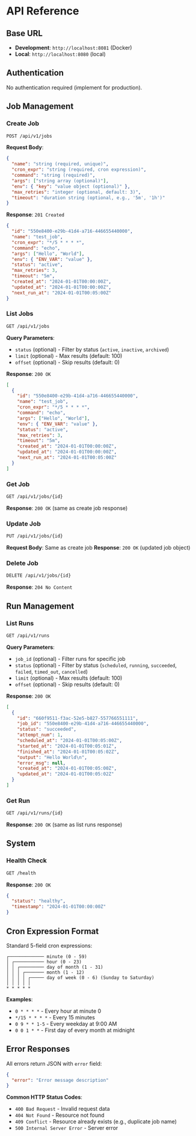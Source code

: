# API Reference

## Base URL

- **Development**: `http://localhost:8081` (Docker)
- **Local**: `http://localhost:8080` (local)

## Authentication

No authentication required (implement for production).

## Job Management

### Create Job

```bash
POST /api/v1/jobs
```

**Request Body**:

```json
{
  "name": "string (required, unique)",
  "cron_expr": "string (required, cron expression)",
  "command": "string (required)",
  "args": ["string array (optional)"],
  "env": { "key": "value object (optional)" },
  "max_retries": "integer (optional, default: 3)",
  "timeout": "duration string (optional, e.g., '5m', '1h')"
}
```

**Response**: `201 Created`

```json
{
  "id": "550e8400-e29b-41d4-a716-446655440000",
  "name": "test_job",
  "cron_expr": "*/5 * * * *",
  "command": "echo",
  "args": ["Hello", "World"],
  "env": { "ENV_VAR": "value" },
  "status": "active",
  "max_retries": 3,
  "timeout": "5m",
  "created_at": "2024-01-01T00:00:00Z",
  "updated_at": "2024-01-01T00:00:00Z",
  "next_run_at": "2024-01-01T00:05:00Z"
}
```

### List Jobs

```bash
GET /api/v1/jobs
```

**Query Parameters**:

- `status` (optional) - Filter by status (`active`, `inactive`, `archived`)
- `limit` (optional) - Max results (default: 100)
- `offset` (optional) - Skip results (default: 0)

**Response**: `200 OK`

```json
[
  {
    "id": "550e8400-e29b-41d4-a716-446655440000",
    "name": "test_job",
    "cron_expr": "*/5 * * * *",
    "command": "echo",
    "args": ["Hello", "World"],
    "env": { "ENV_VAR": "value" },
    "status": "active",
    "max_retries": 3,
    "timeout": "5m",
    "created_at": "2024-01-01T00:00:00Z",
    "updated_at": "2024-01-01T00:00:00Z",
    "next_run_at": "2024-01-01T00:05:00Z"
  }
]
```

### Get Job

```bash
GET /api/v1/jobs/{id}
```

**Response**: `200 OK` (same as create job response)

### Update Job

```bash
PUT /api/v1/jobs/{id}
```

**Request Body**: Same as create job
**Response**: `200 OK` (updated job object)

### Delete Job

```bash
DELETE /api/v1/jobs/{id}
```

**Response**: `204 No Content`

## Run Management

### List Runs

```bash
GET /api/v1/runs
```

**Query Parameters**:

- `job_id` (optional) - Filter runs for specific job
- `status` (optional) - Filter by status (`scheduled`, `running`, `succeeded`, `failed`, `timed_out`, `cancelled`)
- `limit` (optional) - Max results (default: 100)
- `offset` (optional) - Skip results (default: 0)

**Response**: `200 OK`

```json
[
  {
    "id": "660f9511-f3ac-52e5-b827-557766551111",
    "job_id": "550e8400-e29b-41d4-a716-446655440000",
    "status": "succeeded",
    "attempt_num": 1,
    "scheduled_at": "2024-01-01T00:05:00Z",
    "started_at": "2024-01-01T00:05:01Z",
    "finished_at": "2024-01-01T00:05:02Z",
    "output": "Hello World\n",
    "error_msg": null,
    "created_at": "2024-01-01T00:05:00Z",
    "updated_at": "2024-01-01T00:05:02Z"
  }
]
```

### Get Run

```bash
GET /api/v1/runs/{id}
```

**Response**: `200 OK` (same as list runs response)

## System

### Health Check

```bash
GET /health
```

**Response**: `200 OK`

```json
{
  "status": "healthy",
  "timestamp": "2024-01-01T00:00:00Z"
}
```

## Cron Expression Format

Standard 5-field cron expressions:

```text
┌───────────── minute (0 - 59)
│ ┌─────────── hour (0 - 23)
│ │ ┌───────── day of month (1 - 31)
│ │ │ ┌─────── month (1 - 12)
│ │ │ │ ┌───── day of week (0 - 6) (Sunday to Saturday)
│ │ │ │ │
* * * * *
```

**Examples**:

- `0 * * * *` - Every hour at minute 0
- `*/15 * * * *` - Every 15 minutes
- `0 9 * * 1-5` - Every weekday at 9:00 AM
- `0 0 1 * *` - First day of every month at midnight

## Error Responses

All errors return JSON with `error` field:

```json
{
  "error": "Error message description"
}
```

**Common HTTP Status Codes**:

- `400 Bad Request` - Invalid request data
- `404 Not Found` - Resource not found
- `409 Conflict` - Resource already exists (e.g., duplicate job name)
- `500 Internal Server Error` - Server error
